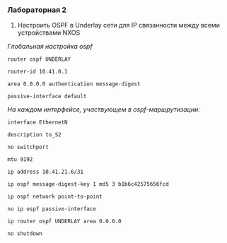 ### Лабораторная 2
1. Настроить OSPF в Underlay сети для IP связанности между всеми устройствами NXOS

*Глобальная настройка ospf*

`router ospf UNDERLAY` 

`router-id 10.41.0.1` 

`area 0.0.0.0 authentication message-digest` 

`passive-interface default` 
  
*На каждом интерфейсе, участвующем в ospf-маршрутизации:*

`interface EthernetN`

`description to_S2` 

`no switchport` 

`mtu 9192 `

`ip address 10.41.21.6/31 `

`ip ospf message-digest-key 1 md5 3 b1b6c42575656fcd `

`ip ospf network point-to-point `

`no ip ospf passive-interface `

`ip router ospf UNDERLAY area 0.0.0.0 `

`no shutdown`
